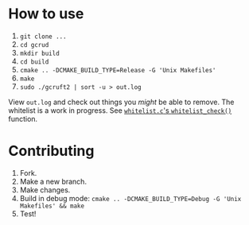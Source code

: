 # How to use

1. `git clone ...`
2. `cd gcrud`
3. `mkdir build`
4. `cd build`
5. `cmake .. -DCMAKE_BUILD_TYPE=Release -G 'Unix Makefiles'`
6. `make`
7. `sudo ./gcruft2 | sort -u > out.log`

View `out.log` and check out things you *might* be able to remove. The whitelist is a work in progress. See [`whitelist.c`'s `whitelist_check()`](https://gitlab.com/Tatsh/gcrud/blob/master/util.c#L115) function.


# Contributing

1. Fork.
2. Make a new branch.
3. Make changes.
4. Build in debug mode: `cmake .. -DCMAKE_BUILD_TYPE=Debug -G 'Unix Makefiles' && make`
5. Test!
